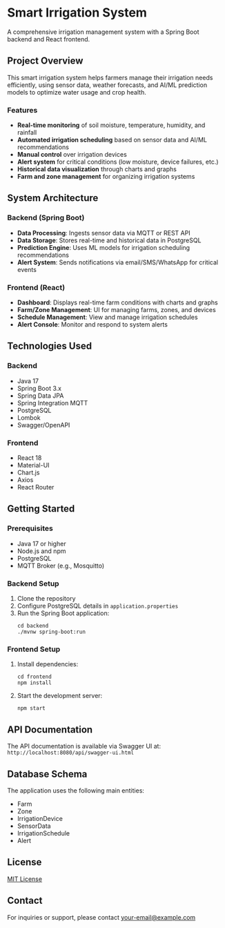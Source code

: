 # Smart Irrigation System

A comprehensive irrigation management system with a Spring Boot backend and React frontend.

## Project Overview

This smart irrigation system helps farmers manage their irrigation needs efficiently, using sensor data, weather forecasts, and AI/ML prediction models to optimize water usage and crop health.

### Features

- **Real-time monitoring** of soil moisture, temperature, humidity, and rainfall
- **Automated irrigation scheduling** based on sensor data and AI/ML recommendations
- **Manual control** over irrigation devices
- **Alert system** for critical conditions (low moisture, device failures, etc.)
- **Historical data visualization** through charts and graphs
- **Farm and zone management** for organizing irrigation systems

## System Architecture

### Backend (Spring Boot)

- **Data Processing**: Ingests sensor data via MQTT or REST API
- **Data Storage**: Stores real-time and historical data in PostgreSQL
- **Prediction Engine**: Uses ML models for irrigation scheduling recommendations
- **Alert System**: Sends notifications via email/SMS/WhatsApp for critical events

### Frontend (React)

- **Dashboard**: Displays real-time farm conditions with charts and graphs
- **Farm/Zone Management**: UI for managing farms, zones, and devices
- **Schedule Management**: View and manage irrigation schedules
- **Alert Console**: Monitor and respond to system alerts

## Technologies Used

### Backend
- Java 17
- Spring Boot 3.x
- Spring Data JPA
- Spring Integration MQTT
- PostgreSQL
- Lombok
- Swagger/OpenAPI

### Frontend
- React 18
- Material-UI
- Chart.js
- Axios
- React Router

## Getting Started

### Prerequisites

- Java 17 or higher
- Node.js and npm
- PostgreSQL
- MQTT Broker (e.g., Mosquitto)

### Backend Setup

1. Clone the repository
2. Configure PostgreSQL details in `application.properties`
3. Run the Spring Boot application:
   ```
   cd backend
   ./mvnw spring-boot:run
   ```

### Frontend Setup

1. Install dependencies:
   ```
   cd frontend
   npm install
   ```
2. Start the development server:
   ```
   npm start
   ```

## API Documentation

The API documentation is available via Swagger UI at: `http://localhost:8080/api/swagger-ui.html`

## Database Schema

The application uses the following main entities:
- Farm
- Zone
- IrrigationDevice
- SensorData
- IrrigationSchedule
- Alert

## License

[MIT License](LICENSE)

## Contact

For inquiries or support, please contact [your-email@example.com](mailto:your-email@example.com) 